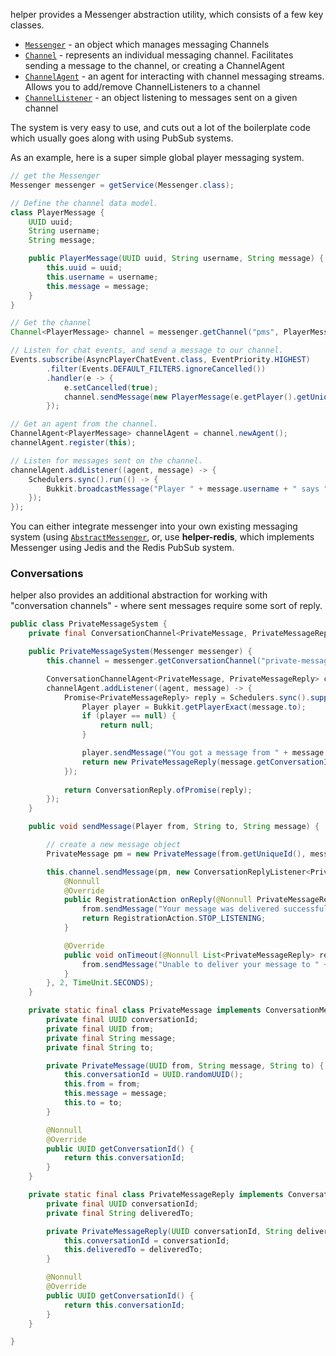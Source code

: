 helper provides a Messenger abstraction utility, which consists of a few key classes.

* [`Messenger`](https://github.com/lucko/helper/blob/master/helper/src/main/java/me/lucko/helper/messaging/Messenger.java) - an object which manages messaging Channels
* [`Channel`](https://github.com/lucko/helper/blob/master/helper/src/main/java/me/lucko/helper/messaging/Channel.java) - represents an individual messaging channel. Facilitates sending a message to the channel, or creating a ChannelAgent
* [`ChannelAgent`](https://github.com/lucko/helper/blob/master/helper/src/main/java/me/lucko/helper/messaging/ChannelAgent.java) - an agent for interacting with channel messaging streams. Allows you to add/remove ChannelListeners to a channel
* [`ChannelListener`](https://github.com/lucko/helper/blob/master/helper/src/main/java/me/lucko/helper/messaging/ChannelListener.java) - an object listening to messages sent on a given channel

The system is very easy to use, and cuts out a lot of the boilerplate code which usually goes along with using PubSub systems.

As an example, here is a super simple global player messaging system.

```java
// get the Messenger
Messenger messenger = getService(Messenger.class);

// Define the channel data model.
class PlayerMessage {
    UUID uuid;
    String username;
    String message;

    public PlayerMessage(UUID uuid, String username, String message) {
        this.uuid = uuid;
        this.username = username;
        this.message = message;
    }
}

// Get the channel
Channel<PlayerMessage> channel = messenger.getChannel("pms", PlayerMessage.class);

// Listen for chat events, and send a message to our channel.
Events.subscribe(AsyncPlayerChatEvent.class, EventPriority.HIGHEST)
        .filter(Events.DEFAULT_FILTERS.ignoreCancelled())
        .handler(e -> {
            e.setCancelled(true);
            channel.sendMessage(new PlayerMessage(e.getPlayer().getUniqueId(), e.getPlayer().getName(), e.getMessage()));
        });

// Get an agent from the channel.
ChannelAgent<PlayerMessage> channelAgent = channel.newAgent();
channelAgent.register(this);

// Listen for messages sent on the channel.
channelAgent.addListener((agent, message) -> {
    Schedulers.sync().run(() -> {
        Bukkit.broadcastMessage("Player " + message.username + " says " + message.message);
    });
});
```

You can either integrate messenger into your own existing messaging system (using [`AbstractMessenger`](https://github.com/lucko/helper/blob/master/helper/src/main/java/me/lucko/helper/messaging/AbstractMessenger.java), or, use **helper-redis**, which implements Messenger using Jedis and the Redis PubSub system.


### Conversations

helper also provides an additional abstraction for working with "conversation channels" - where sent messages require some sort of reply.

```java
public class PrivateMessageSystem {
    private final ConversationChannel<PrivateMessage, PrivateMessageReply> channel;

    public PrivateMessageSystem(Messenger messenger) {
        this.channel = messenger.getConversationChannel("private-messages", PrivateMessage.class, PrivateMessageReply.class);

        ConversationChannelAgent<PrivateMessage, PrivateMessageReply> channelAgent = this.channel.newAgent();
        channelAgent.addListener((agent, message) -> {
            Promise<PrivateMessageReply> reply = Schedulers.sync().supply(() -> {
                Player player = Bukkit.getPlayerExact(message.to);
                if (player == null) {
                    return null;
                }

                player.sendMessage("You got a message from " + message.from + " saying " + message.message);
                return new PrivateMessageReply(message.getConversationId(), player.getName());
            });
            
            return ConversationReply.ofPromise(reply);
        });
    }

    public void sendMessage(Player from, String to, String message) {

        // create a new message object
        PrivateMessage pm = new PrivateMessage(from.getUniqueId(), message, to);

        this.channel.sendMessage(pm, new ConversationReplyListener<PrivateMessageReply>() {
            @Nonnull
            @Override
            public RegistrationAction onReply(@Nonnull PrivateMessageReply reply) {
                from.sendMessage("Your message was delivered successfully to " + reply.deliveredTo);
                return RegistrationAction.STOP_LISTENING;
            }

            @Override
            public void onTimeout(@Nonnull List<PrivateMessageReply> replies) {
                from.sendMessage("Unable to deliver your message to " + to);
            }
        }, 2, TimeUnit.SECONDS);
    }

    private static final class PrivateMessage implements ConversationMessage {
        private final UUID conversationId;
        private final UUID from;
        private final String message;
        private final String to;

        private PrivateMessage(UUID from, String message, String to) {
            this.conversationId = UUID.randomUUID();
            this.from = from;
            this.message = message;
            this.to = to;
        }

        @Nonnull
        @Override
        public UUID getConversationId() {
            return this.conversationId;
        }
    }

    private static final class PrivateMessageReply implements ConversationMessage {
        private final UUID conversationId;
        private final String deliveredTo;

        private PrivateMessageReply(UUID conversationId, String deliveredTo) {
            this.conversationId = conversationId;
            this.deliveredTo = deliveredTo;
        }

        @Nonnull
        @Override
        public UUID getConversationId() {
            return this.conversationId;
        }
    }

}
```